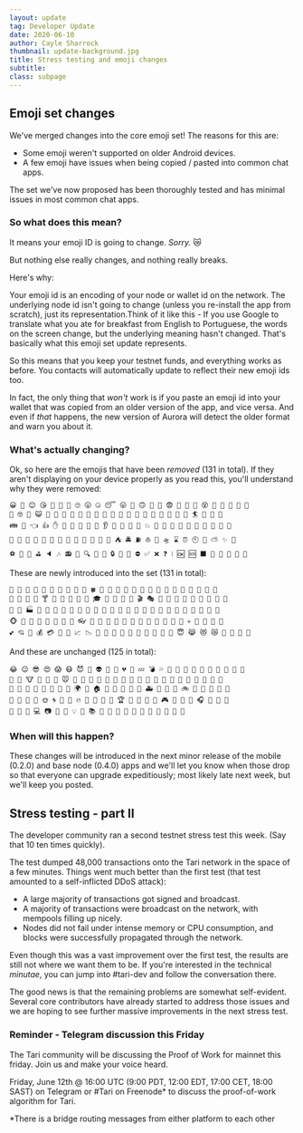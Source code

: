 ```yaml
---
layout: update
tag: Developer Update
date: 2020-06-10
author: Cayle Sharrock
thumbnail: update-background.jpg
title: Stress testing and emoji changes
subtitle:
class: subpage
---
```


## Emoji set changes

We've merged changes into the core emoji set! The reasons for this are:

* Some emoji weren't supported on older Android devices.
* A few emoji have issues when being copied / pasted into common chat apps.

The set we've now proposed has been thoroughly tested and has minimal issues in most common chat apps.

### So what does this mean? ###

It means your emoji ID is going to change. _Sorry._ 😿

But nothing else really changes, and nothing really breaks.

Here's why:

Your emoji id is an encoding of your node or wallet id on the network. The underlying node id isn't going to change (unless you re-install the app from scratch), just its
representation.Think of it like this - If you use Google to translate what you ate for breakfast from English to Portuguese, the words on the screen change, but the underlying
meaning hasn't changed. That's basically what this emoji set update represents.

So this means that you keep your testnet funds, and everything works as before. You contacts will automatically update to reflect their new emoji ids too.

In fact, the only thing that _won't_ work is if you paste an emoji id into your wallet that was copied from an older version of the app, and vice versa. And even if _that_ happens,
the new version of Aurora will detect the older format and warn you about it.

### What's actually changing?

Ok, so here are the emojis that have been _removed_ (131 in total). If they aren't displaying on your device properly as you read this, you'll understand why they were removed:

```text
😀 🤣 😊 😘 🤗 🤩 🤔 🙄 😮 🤐 😴 😛 🤤 🙃 🤑 😤 😨 🤯 😬 🤪 😵 🤢 🤮 🤠 🤡 🤫 
🤭 🤓 🤖 😺 👶 👩 👨 👮 🤴 👸 🧜 🙅 🙋 🤦 🤷 💇 🏃 💃 🧗 🛀 🛌 👤 🏄 🚴 🤹 💏 
👪 💪 👈 👍 ✋ 👊 👐 🙏 🤝 💅 👂 🧠 👄 💖 💙 💥 💫 🧣 🧤 🧦 👜 🧢 🐒 🦁 🦄 🐫 
🦒 🐇 🐔 🦆 🦀 🦋 🌲 🥑 🥕 🥜 🧀 🍖 🍿 ⛺ 🚔 ⛽ ⛵ 🛫 🛸 ⌛ ⏰ 🕙 🌛 ⛅ ✨ 🏅 
⚽ 🥊 🎯 ⛳ 🔈 🎶 📻 🥁 🔍 📖 📅 🔒 🏹 🏧 ⛔ ✅ ❌ ❓ ❕ 🆗 🆘 ⬛ 🔶 🔵 🚩 🎌 🏴
```

These are newly introduced into the set (131 in total):
```text
🌊 🌙 🌝 🌟 🌠 🌰 🌴 🌷 🌹 🌻 🍀 🍁 🍅 🍆 🍈 🍊 🍋 🍍 🍐 🍑 🍗 🍚 🍠 🍣 🍩 🍭 
🍯 🍳 🍵 🍶 🍸 🍹 🍼 🎂 🎃 🎄 🎓 🎠 🎥 🎩 🎪 🎬 🎭 🎰 🎱 🎳 🎵 🎷 🎼 🎽 🎿 🏉 
🏥 🏦 🏭 🏰 🐀 🐉 🐊 🐎 🐐 🐓 🐖 🐗 🐙 🐛 🐜 🐝 🐞 🐢 🐣 🐨 🐩 🐪 🐬 🐯 🐰 🐲 
🐵 🐺 🐻 🐼 🐽 🐾 👅 👒 👓 👘 👚 👛 👞 👟 👠 👡 👢 👣 👹 👾 👿 💀 💄 💈 💋 💐 
💕 💘 💭 💰 💳 💸 💼 📈 📉 📣 🔌 🔎 🔩 🔪 🔫 🔬 🔮 🔱 🗽 😇 😹 😻 😿 🚓 🚗 🚨 🛁
```

And these are unchanged (125 in total):
```text
😂 😉 😎 😍 😱 😷 😈 👻 👽 💩 👀 💔 💌 💤 💣 💦 💨 👔 👕 👖 👗 👙 🎒 👑 💍 💎 
🐶 🐴 🐮 🐷 🐑 🐘 🐭 🐸 🐍 🐳 🐚 🐌 🌸 🌵 🍇 🍉 🍌 🍎 🍒 🍓 🌽 🍄 🍞 🍔 🍟 🍕 
🍦 🍪 🍰 🍫 🍬 🍷 🍺 🍴 🌍 🌋 🏠 🎡 🎢 🎨 🚂 🚌 🚑 🚒 🚕 🚜 🚲 🚦 🚧 🚢 💺 🚁 
🚀 🚪 🚽 🚿 🌞 🌀 🌈 🌂 🔥 🎈 🎉 🎀 🎁 🏆 🏀 🏈 🎾 🎣 🎮 🎲 🔔 🎤 🎧 🎸 🎹 🎺 
🎻 📱 🔋 💻 📷 🔭 📡 💡 🔦 📚 📝 📌 📎 🔑 🔨 🔧 💉 💊 🚫 💯 🏁
```

### When will this happen?

These changes will be introduced in the next minor release of the mobile (0.2.0) and base node (0.4.0) apps and we'll let you know when those drop so that everyone can upgrade
expeditiously; most likely late next week, but we'll keep you posted.

## Stress testing - part II

The developer community ran a second testnet stress test this week. (Say that 10 ten times quickly).

The test dumped 48,000 transactions onto the Tari network in the space of a few minutes. Things went much better than the first test (that test amounted to a self-inflicted DDoS
attack):

* A large majority of transactions got signed and broadcast.
* A majority of transactions were broadcast on the network, with mempools filling up nicely.
* Nodes did not fail under intense memory or CPU consumption, and blocks were successfully propagated through the network.

Even though this was a vast improvement over the first test, the results are still not where we want them to be. If you're interested in the technical _minutae_, you can jump into
\#tari-dev and follow the conversation there.

The good news is that the remaining problems are somewhat self-evident. Several core contributors have already started to address those issues and we are hoping to see further
massive improvements in the next stress test.

### Reminder - Telegram discussion this Friday

The Tari community will be discussing the Proof of Work for mainnet this friday. Join us and make your voice heard.

Friday, June 12th @ 16:00 UTC (9:00 PDT, 12:00 EDT, 17:00 CET, 18:00 SAST) on Telegram or #Tari on Freenode* to discuss the proof-of-work algorithm for Tari.

*There is a bridge routing messages from either platform to each other
